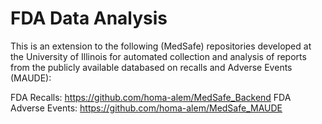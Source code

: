 # FDA Data Analysis

This is an extension to the following (MedSafe) repositories developed at the University of Illinois for automated collection and analysis of reports from the publicly available databased on recalls and Adverse Events (MAUDE):

FDA Recalls: https://github.com/homa-alem/MedSafe_Backend
FDA Adverse Events: https://github.com/homa-alem/MedSafe_MAUDE 



